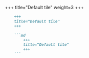 +++
title="Default tile"
weight=3
+++

```md
    +++
    title="Default tile"
    +++

    ```md
        +++
        title="Default tile"
        +++
    ```
```